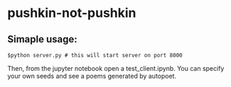 # pushkin-not-pushkin

## Simaple usage:

```$python server.py # this will start server on port 8000```

Then, from the jupyter notebook open a test_client.ipynb. You can specify your own seeds and see a poems generated by autopoet.
